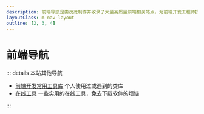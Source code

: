 ```yaml
---
description: 前端导航是由茂茂制作并收录了大量高质量前端相关站点，为前端开发工程师提供最简单便捷的网址导航服务
layoutClass: m-nav-layout
outline: [2, 3, 4]
---
```


<script setup>
import { NAV_DATA } from './nav/data'
</script>
<style src="./nav/index.scss"></style>

# 前端导航

::: details 本站其他导航

- [前端开发常用工具库](/workflow/utils/library) 个人使用过或遇到的类库
- [在线工具](/efficiency/online-tools) 一些实用的在线工具，免去下载软件的烦恼

:::
<MNavLinks v-for="item in NAV_DATA" v-bind="item"/>
